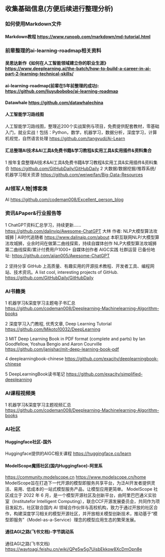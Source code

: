 ##    收集基础信息(方便后续进行整理分析)

### 如何使用Markdown文件
####   Markdown教程  https://www.runoob.com/markdown/md-tutorial.html


### 前辈整理的ai-learning-roadmap相关资料
#### 吴恩达新作《如何在人工智能领域建立你的职业生涯》  https://www.deeplearning.ai/the-batch/how-to-build-a-career-in-ai-part-2-learning-technical-skills/
#### ai-learning-roadmap(前辈在5年前整理的成功):  https://github.com/liuyubobobo/ai-learning-roadmap
#### Datawhale  https://github.com/datawhalechina


#### 人工智能学习路线图
人工智能学习路线图，整理近200个实战案例与项目，免费提供配套教材，零基础入门，就业实战！包括：Python，数学，机器学习，数据分析，深度学习，计算机视觉，自然语言处理   https://github.com/tangyudi/Ai-Learn

#### 汇总整理AI技术&AI工具&免费书籍&学习教程&实用工具&实用插件&资料集合
1 按年复盘整理AI技术&AI工具&免费书籍&学习教程&实用工具&实用插件&资料集合  https://github.com/GitHubDaily/GitHubDaily
2 大数据/数据挖掘/推荐系统/机器学习相关资源  https://github.com/weiweifan/Big-Data-Resources

### AI领军人物|博客类
AI     https://github.com/codeman008/Excellent_person_blog

### 资讯&Paper&行业报告等
1  ChatGPT资料汇总学习，持续更新......  https://github.com/dalinvip/Awesome-ChatGPT
大林 作者: NLP大模型算法攻城狮 | AI时代追随者  https://www.dalinaip.com/about
本职互联网NLP/大模型算法攻城狮，业余时间在做第二曲线探索，持续自媒体创作
NLP大模型算法攻城狮 第二曲线探索/累计付费用户1000+ 自媒体创作者 AIGC实践 社群运营
已备份地址: https://github.com/ajian005/Awesome-ChatGPT

2 坚持分享 GitHub 上高质量、有趣实用的开源技术教程、开发者工具、编程网站、技术资讯。A list cool, interesting projects of GitHub.  https://github.com/GitHubDaily/GitHubDaily


### AI书籍类
1 机器学习&深度学习主题电子书汇总
https://github.com/codeman008/Deeplearning-Machinelearning-Algorithm-books

2 深度学习入门教程, 优秀文章, Deep Learning Tutorial    https://github.com/Mikoto10032/DeepLearning

3 MIT Deep Learning Book in PDF format (complete and parts) by Ian Goodfellow, Yoshua Bengio and Aaron Courville   https://github.com/janishar/mit-deep-learning-book-pdf

4 deeplearningbook-chinese  https://github.com/exacity/deeplearningbook-chinese

5 DeepLearningBook读书笔记  https://github.com/exacity/simplified-deeplearning

### AI课程视频类
1 机器学习&深度学习主题视频汇总
https://github.com/codeman008/Deeplearning-Machinelearning-Algorithm-books


### AI社区
#### Huggingface社区-国外
Huggingface提供的AIGC相关课程
https://huggingface.co/learn
#### ModelScope魔搭社区(国内Huggingface)-阿里系
https://community.modelscope.cn
https://www.modelscope.cn/home
ModelScope旨在打造下一代开源的模型即服务共享平台，为泛AI开发者提供灵活、易用、低成本的一站式模型服务产品，让模型应用更简单。
ModelScope 社区成立于 2022 年 6 月，是一个模型开源社区及创新平台，由阿里巴巴通义实验室（Institutefor Intelligent Computing），联合CCF开源发展委员会，共同作为项目发起方。社区联合国内 AI 领域合作伙伴与高校机构，致力于通过开放的社区合作，构建深度学习相关的模型开源社区，并开放相关模型创新技术，推动基于“模型即服务”（Model-as-a-Service）理念的模型应用生态的繁荣发展。
#### 通往AGI之路(飞书文档)-字节跳动系
通往AGI之路(飞书文档)  https://waytoagi.feishu.cn/wiki/QPe5w5g7UisbEkkow8XcDmOpn8e




